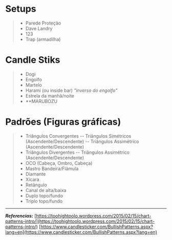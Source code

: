 # Setups
>- Parede Proteção
>- Dave Landry
>- 123
>- Trap (armadilha)

# Candle Stiks
>- Dogi 
>- Engolfo
>- Martelo
>- Harami (ou inside bar) _"inverso do engolfo"_
>- Estrela da manhã/noite
>- **MARUBOZU

# Padrões (Figuras gráficas)
>- Triângulos Convergentes
>-- Triângulos Simétricos (Ascendente/Descendente)
>-- Triângulos Assimétrico (Ascendente/Descendente)
>- Triângulos Divergentes
>-- Triângulos Assimétrico (Ascendente/Descendente)
>- OCO (Cabeça, Ombro, Cabeça)
>- Mastro Bandeira/Flâmula
>- Diamante
>- Xícara
>- Retângulo
>- Canal de alta/baixa
>- Duplo topo/fundo
>- Triplo topo/fundo
_____________
_**Referencias:**_
[https://toohightoolo.wordpress.com/2015/02/15/chart-patterns-intro/](https://toohightoolo.wordpress.com/2015/02/15/chart-patterns-intro/)
[https://www.candlesticker.com/BullishPatterns.aspx?lang=en](https://www.candlesticker.com/BullishPatterns.aspx?lang=en)
<!--stackedit_data:
eyJoaXN0b3J5IjpbLTE4NDI0NTQ5OTAsMTQwMjU0MDgxNywtMT
ExNzA1ODc0OCwxMDg0NDg5MzM1XX0=
-->